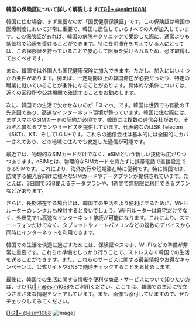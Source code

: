 **韓国の保険証について詳しく解説します[[TG💪+ @esim1088](https://t.me/s/esim1088)]**

韓国に住む場合、まず重要なのが「国民健康保険証」です。この保険証は韓国の医療制度において非常に重要で、韓国に居住しているすべての人が加入しています。この保険証があれば、韓国の病院やクリニックで受診した際に、通常よりも低価格で治療を受けることができます。特に長期滞在を考えている人にとっては、この保険証を持っていることで安心して医療を受けられるため、必ず取得しておくべきです。

また、韓国では外国人も国民健康保険に加入できます。ただし、加入にはいくつかの条件があります。例えば、一定期間以上の韓国滞在が必要だったり、特定の職業に就いていることが条件になることがあります。具体的な条件については、近くの区役所や公共機関で確認することをお勧めします。

次に、韓国での生活で欠かせないのが「スマホ」です。韓国は世界でも有数のIT先進国であり、高速なインターネット環境が整っています。韓国に住む際には、まずスマホやSIMカードの契約が必須です。韓国には複数の通信会社があり、それぞれ異なるプランやサービスを提供しています。代表的なのはSK Telecom（SKT）、KT、そしてLG U+です。これらの通信会社は基本的には全国的にカバーされており、どの地域に住んでも安定した通信が可能です。

最近では、物理的なSIMカードだけでなく、eSIMという新しい技術も広がりつつあります。eSIMとは、物理的なSIMカードを持たずに携帯電話で直接設定できるSIMです。これにより、海外旅行や短期滞在時に便利です。特に韓国では、訪問する観光客向けに様々なSIMカードやデータプランが提供されています。たとえば、3日間で5GB使えるデータプランや、1週間で無制限に利用できるプランなどがあります。

さらに、長期滞在する場合には、韓国での生活をより便利にするために、Wi-Fiルーターのレンタルも検討すると良いでしょう。Wi-Fiルーターは自宅だけでなく、外出先でも高速なインターネット接続が可能になります。これにより、スマートフォンだけでなく、タブレットやノートパソコンなどの複数のデバイスから同時にインターネットを利用できます。

韓国での生活を快適に過ごすためには、保険証やスマホ、Wi-Fiなどの準備が非常に重要です。これらの準備をしっかり行うことで、ストレスなく韓国での生活を送ることができます。また、これらのサービスに関する最新情報やお得なキャンペーンは、公式サイトやSNSで随時チェックすることをお勧めします。

最後に、韓国での生活に関する情報や便利な商品・サービスについて知りたい方は、ぜひ[TG💪+ @esim1088](https://t.me/s/esim1088)をご利用ください。ここでは、韓国での生活に役立つさまざまな情報をシェアしています。また、画像も添付していますので、ぜひチェックしてみてください。

[[TG💪+ @esim1088](https://t.me/s/esim1088) ![Image](https://i.postimg.cc/Y0z9fWf4/image.png)]